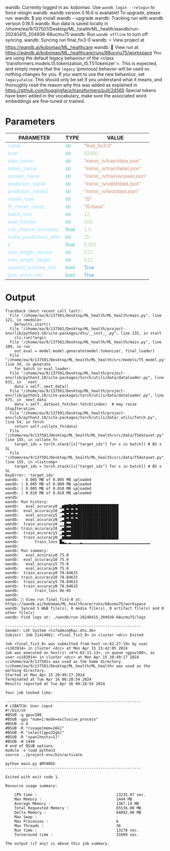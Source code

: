 wandb: Currently logged in as: kobomao. Use `wandb login --relogin` to force relogin
wandb: wandb version 0.16.6 is available!  To upgrade, please run:
wandb:  $ pip install wandb --upgrade
wandb: Tracking run with wandb version 0.16.5
wandb: Run data is saved locally in /zhome/ea/9/137501/Desktop/ML_health/ML_health/wandb/run-20240415_204938-68ucmu75
wandb: Run `wandb offline` to turn off syncing.
wandb: Syncing run final_fix3-0
wandb: ⭐️ View project at https://wandb.ai/kobomao/ML_healthcare
wandb: 🚀 View run at https://wandb.ai/kobomao/ML_healthcare/runs/68ucmu75/workspace
You are using the default legacy behaviour of the <class 'transformers.models.t5.tokenization_t5.T5Tokenizer'>. This is expected, and simply means that the `legacy` (previous) behavior will be used so nothing changes for you. If you want to use the new behaviour, set `legacy=False`. This should only be set if you understand what it means, and thoroughly read the reason why this was added as explained in https://github.com/huggingface/transformers/pull/24565
Special tokens have been added in the vocabulary, make sure the associated word embeddings are fine-tuned or trained.

<style>
c { color: #9cdcfe; font-family: 'Verdana', sans-serif;} /* VARIABLE */
d { color: #4EC9B0; font-family: 'Verdana', sans-serif;} /* CLASS */
e { color: #569cd6; font-family: 'Verdana', sans-serif;} /* BOOL */
f { color: #b5cea8; font-family: 'Verdana', sans-serif;} /* NUMBERS */
j { color: #ce9178; font-family: 'Verdana', sans-serif;} /* STRING */
k { font-family: 'Verdana', sans-serif;} /* SYMBOLS */
</style>

# Parameters

| PARAMETER         | TYPE              | VALUE             |
|-------------------|-------------------|-------------------|
| <c>name</c>       | <d>str</d>        | <j>"final_fix3-0"</j> |
| <c>time</c>       | <d>int</d>        | <f>82800</f>      |
| <c>data_name</c>  | <d>str</d>        | <j>"mimic_iv/train/data.json"</j> |
| <c>labels_name</c>| <d>str</d>        | <j>"mimic_iv/train/label.json"</j> |
| <c>answer_name</c>| <d>str</d>        | <j>"mimic_iv/train/answer.json"</j> |
| <c>prediction_name</c>| <d>str</d>        | <j>"mimic_iv/valid/data.json"</j> |
| <c>prediction_name2</c>| <d>str</d>        | <j>"mimic_iv/test/data.json"</j> |
| <c>model_type</c> | <d>str</d>        | <j>"t5"</j>       |
| <c>t5_model_name</c>| <d>str</d>        | <j>"t5-base"</j>  |
| <c>batch_size</c> | <d>int</d>        | <f>12</f>         |
| <c>eval_fraction</c>| <d>int</d>        | <f>100</f>        |
| <c>null_chance_boundary</c>| <d>float</d>      | <f>1.0</f>        |
| <c>make_predictions_after</c>| <d>int</d>        | <f>25</f>         |
| <c>lr</c>         | <d>float</d>      | <f>0.001</f>      |
| <c>max_length_source</c>| <d>int</d>        | <f>512</f>        |
| <c>max_length_target</c>| <d>int</d>        | <f>512</f>        |
| <c>append_scheme_info</c>| <d>bool</d>       | <e>True</e>       |
| <c>give_extra_info</c>| <d>bool</d>       | <e>True</e>       |

# Output

```
Traceback (most recent call last):
  File "/zhome/ea/9/137501/Desktop/ML_health/ML_health/main.py", line 121, in <module>
    Defaults.start()
  File "/zhome/ea/9/137501/Desktop/ML_health/project-env/lib/python3.10/site-packages/dtu/__init__.py", line 235, in start
    cls.run(*args)
  File "/zhome/ea/9/137501/Desktop/ML_health/ML_health/main.py", line 109, in run
    out_eval = model.model.generate(model.tokenizer, final_loader)
  File "/zhome/ea/9/137501/Desktop/ML_health/ML_health/src/models/T5_model.py", line 34, in generate
    for batch in eval_loader:
  File "/zhome/ea/9/137501/Desktop/ML_health/project-env/lib/python3.10/site-packages/torch/utils/data/dataloader.py", line 631, in __next__
    data = self._next_data()
  File "/zhome/ea/9/137501/Desktop/ML_health/project-env/lib/python3.10/site-packages/torch/utils/data/dataloader.py", line 675, in _next_data
    data = self._dataset_fetcher.fetch(index)  # may raise StopIteration
  File "/zhome/ea/9/137501/Desktop/ML_health/project-env/lib/python3.10/site-packages/torch/utils/data/_utils/fetch.py", line 54, in fetch
    return self.collate_fn(data)
  File "/zhome/ea/9/137501/Desktop/ML_health/ML_health/src/data/T5dataset.py", line 155, in collate_fn
    target_ids = torch.stack([x["target_ids"] for x in batch]) # BS x SL
  File "/zhome/ea/9/137501/Desktop/ML_health/ML_health/src/data/T5dataset.py", line 155, in <listcomp>
    target_ids = torch.stack([x["target_ids"] for x in batch]) # BS x SL
KeyError: 'target_ids'
wandb: - 0.005 MB of 0.005 MB uploadedwandb: \ 0.005 MB of 0.009 MB uploadedwandb: | 0.005 MB of 0.010 MB uploadedwandb: / 0.010 MB of 0.010 MB uploadedwandb: 
wandb: Run history:
wandb:   eval_accuracy0 ▁▆▇▇█▇█▇██████████████████
wandb:  eval_accuracy10 ▁▄█▆█▆█▆██████████████████
wandb:   eval_accuracy5 ▁▄█▆█▆█▆██████████████████
wandb:   eval_accuracyN ▁▃█▆█▆█▆██████████████████
wandb:  train_accuracy0 ▁▁█▅▅█████████████████████
wandb: train_accuracy10 ▁▅█▆▆█████████████████████
wandb:  train_accuracy5 ▁▅█▆▆█████████████████████
wandb:  train_accuracyN ▁▆█▆▆█████████████████████
wandb:       train_loss █▄▂▁▂▁▁▁▁▂▁▁▁▁▁▁▁▁▁▁▁▁▁▁▁▁▁▁▁▁▁▁▁▁▁▁▁▁▁▁
wandb: 
wandb: Run summary:
wandb:   eval_accuracy0 75.0
wandb:  eval_accuracy10 75.0
wandb:   eval_accuracy5 75.0
wandb:   eval_accuracyN 75.0
wandb:  train_accuracy0 78.84615
wandb: train_accuracy10 78.84615
wandb:  train_accuracy5 78.84615
wandb:  train_accuracyN 78.84615
wandb:       train_loss 8e-05
wandb: 
wandb: 🚀 View run final_fix3-0 at: https://wandb.ai/kobomao/ML_healthcare/runs/68ucmu75/workspace
wandb: Synced 5 W&B file(s), 0 media file(s), 0 artifact file(s) and 0 other file(s)
wandb: Find logs at: ./wandb/run-20240415_204938-68ucmu75/logs

------------------------------------------------------------
Sender: LSF System <lsfadmin@hpc.dtu.dk>
Subject: Job 21414861: <final_fix3_0> in cluster <dcc> Exited

Job <final_fix3_0> was submitted from host <n-62-27-19> by user <s183914> in cluster <dcc> at Mon Apr 15 15:42:05 2024
Job was executed on host(s) <4*n-62-11-13>, in queue <gpuv100>, as user <s183914> in cluster <dcc> at Mon Apr 15 20:49:17 2024
</zhome/ea/9/137501> was used as the home directory.
</zhome/ea/9/137501/Desktop/ML_health/ML_health> was used as the working directory.
Started at Mon Apr 15 20:49:17 2024
Terminated at Tue Apr 16 00:28:54 2024
Results reported at Tue Apr 16 00:28:54 2024

Your job looked like:

------------------------------------------------------------
# LSBATCH: User input
#!/bin/sh
#BSUB -q gpuv100
#BSUB -gpu "num=1:mode=exclusive_process"
#BSUB -n 4
#BSUB -R "rusage[mem=16G]"
#BSUB -R "select[gpu32gb]"
#BSUB -R "span[hosts=1]"
#BSUB -W 1440
# end of BSUB options
module -s load python3
source ../project-env/bin/activate

python main.py $MYARGS
------------------------------------------------------------

Exited with exit code 1.

Resource usage summary:

    CPU time :                                   13235.97 sec.
    Max Memory :                                 1444 MB
    Average Memory :                             1367.14 MB
    Total Requested Memory :                     65536.00 MB
    Delta Memory :                               64092.00 MB
    Max Swap :                                   -
    Max Processes :                              6
    Max Threads :                                36
    Run time :                                   13178 sec.
    Turnaround time :                            31609 sec.

The output (if any) is above this job summary.

